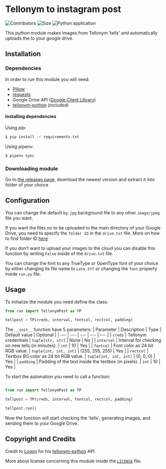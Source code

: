 # Tellonym to instagram post

![Contributors](https://img.shields.io/github/contributors/janek515/tellonym-to-instagram-post) ![Size](https://img.shields.io/github/repo-size/janek515/tellonym-to-instagram-post) ![Python application](https://github.com/janek515/tellonym-to-instagram-post/workflows/Python%20application/badge.svg?branch=master)

This python module makes images from Tellonym 'tells' and automatically uploads the to your google drive.

## Installation

### Dependencies
In order to run this module you will need:
- [Pillow](https://github.com/python-pillow/Pillow)
- [requests](https://requests.readthedocs.io/en/master/)
- Google Drive API ([Google Client Library](https://developers.google.com/drive/api/v3/quickstart/python#step_2_install_the_google_client_library))
- [tellonym-python](https://github.com/Logxn/tellonym-python) (included)

#### Installing dependencies

Using pip:

```bash
$ pip install -r requirements.txt
```

Using pipenv:

```bash
$ pipenv sync
```

### Downloading module

Go to [the releases page](https://github.com/janek515/tellonym-to-instagram-post/releases), download the newest version and extract it into folder of your choice


## Configuration

You can change the default `bg.jpg` background file to any other `image/jpeg` file you want.

If you want the files no to be uploaded to the main directory of your Google Drive, you need to specify the `folder ID` in the `drive.txt` file.
More on how to find folder ID [here](https://ploi.io/documentation/mysql/where-do-i-get-google-drive-folder-id)

If you don't want to upload your images to the cloud you can disable this function by writing `False` inside of the  `drive.txt` file.

You can change the font to any TrueType or OpenType font of your choice by either changing its file name to `Lato.ttf` or changing the `font` property inside `run.py` file.

## Usage
To initialize the module you need define the class:
```python
from run import TellonymPost as TP

tellpost = TP(creds, interval, fontcol, rectcol, padding)

```

The `__init__` function have 5 parameters:
| Parameter | Description | Type | Default value | Optional |
| --- | --- | --- | --- | --- |
| `creds` | Tellonym credentials | `tuple[str, str]` | None | No |
| `interval` | Interval for checking on new tells (in minutes). | `int` | 10 | Yes |
| `fontcol` | Font color as 24 bit RGB value. | `tuple[int, int, int]` | (255, 255, 255) | Yes |
| `rectcol` | Textbox BG color as 24 bit RGB value.  | `tuple[int, int, int]` | (0, 0, 0) | Yes |
| `padding` | Padding of the text inside the textbox (in pixels). | `int` | 10 | Yes |

To start the automation you need to call a function:
```python

from run import TellonymPost as TP

tellpost = TP(creds, interval, fontcol, rectcol, padding)

tellpost.run()

```

Now the function will start checking the 'tells', generating imagea, and sending them to your Google Drive.

## Copyright and Credits

Credit to [Logxn](https://github.com/Logxn/) for his [tellonym-python](https://github.com/Logxn/tellonym-python) API.

More about license concerning this module inside the [`LICENSE`](LICENSE) file.
